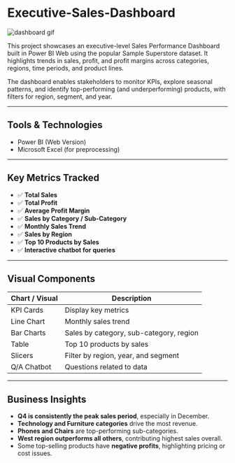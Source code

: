 # Executive-Sales-Dashboard

![dashboard gif](https://github.com/user-attachments/assets/2a334047-054d-48b5-b0bb-51cd8076dc13)

This project showcases an executive-level Sales Performance Dashboard built in Power BI Web using the popular Sample Superstore dataset. It highlights trends in sales, profit, and profit margins across categories, regions, time periods, and product lines.

The dashboard enables stakeholders to monitor KPIs, explore seasonal patterns, and identify top-performing (and underperforming) products, with filters for region, segment, and year.

---
## Tools & Technologies
- Power BI (Web Version)
- Microsoft Excel (for preprocessing)

---


## Key Metrics Tracked
- ✅ **Total Sales**
- ✅ **Total Profit**
- ✅ **Average Profit Margin**
- ✅ **Sales by Category / Sub-Category**
- ✅ **Monthly Sales Trend**
- ✅ **Sales by Region**
- ✅ **Top 10 Products by Sales**
- ✅ **Interactive chatbot for queries**
---

## Visual Components

| Chart / Visual                | Description                            |
|------------------------------|----------------------------------------|
| KPI Cards                    | Display key metrics                    |
| Line Chart                   | Monthly sales trend                    |
| Bar Charts                   | Sales by category, sub-category, region|
| Table                        | Top 10 products by sales               |
| Slicers                      | Filter by region, year, and segment    |
| Q/A Chatbot                  | Questions related to data              |
---

## Business Insights

-  **Q4 is consistently the peak sales period**, especially in December.
-  **Technology and Furniture categories** drive the most revenue.
-  **Phones and Chairs** are top-performing sub-categories.
-  **West region outperforms all others**, contributing highest sales overall.
-  Some top-selling products have **negative profits**, highlighting pricing or cost issues.

